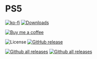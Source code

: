 # PS5

[![ko-fi](https://ko-fi.com/img/githubbutton_sm.svg)](http://ko-fi.com/84ciss)
[![Downloads][img_downloads]][app_downloads] 

[app_downloads]: https://github.com/ciss84/ps5v6/releases
[img_downloads]: https://img.shields.io/github/downloads/GoldHEN/GoldHEN_Cheat_Manager/total.svg?maxAge=3600

[![Buy me a coffee](https://img.shields.io/badge/buy%20me%20a%20coffee-donate-yellow.svg)](https://paypal.me/rdmrocha)

![License](https://img.shields.io/badge/License-GPLv3-blue.svg)
[![GitHub release](https://img.shields.io/github/release/rdmrocha/linkalho.svg)](https://github.com/rdmrocha/linkalho/releases/latest/)

[![Github all releases](https://img.shields.io/github/downloads/rdmrocha/linkalho/total.svg)](https://GitHub.com/rdmrocha/linkalho/releases/latest/)
[![Github all releases](https://img.shields.io/github/downloads/rdmrocha/linkalho/latest/total.svg)](https://GitHub.com/rdmrocha/linkalho/releases/latest/)



